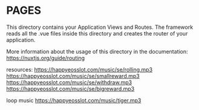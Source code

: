 # PAGES

This directory contains your Application Views and Routes.
The framework reads all the .vue files inside this directory and creates the router of your application.

More information about the usage of this directory in the documentation:
https://nuxtjs.org/guide/routing



resources:
https://happyeosslot.com/music/se/rolling.mp3
https://happyeosslot.com/music/se/smallreward.mp3
https://happyeosslot.com/music/se/withdraw.mp3
https://happyeosslot.com/music/se/bigreward.mp3

loop music
https://happyeosslot.com/music/tiger.mp3
